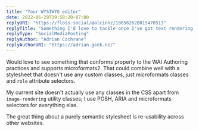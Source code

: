 ```yaml
---
title: "Your WYSIWYG editor"
date: 2022-06-29T19:58:20-07:00
replyURI: "https://floss.social/@alcinnz/108562628015470513"
replyTitle: "Something I'd love to tackle once I've got text rendering working well…is to tackle WYSIWYG"
replyType: "SocialMediaPosting"
replyAuthor: "Adrian Cochrane"
replyAuthorURI: "https://adrian.geek.nz/"
---
```


Would love to see something that conforms properly to the WAI Authoring practices and supports microformats2. That could combine well with a stylesheet that doesn't use any custom classes, just microformats classes and `role` attribute selectors.

My current site doesn't actually use any classes in the CSS apart from `image-rendering` utility classes; I use POSH, ARIA and microformats selectors for everything else.

The great thing about a purely semantic stylesheet is re-usability across other websites.
